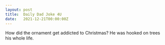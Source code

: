 ```yaml
---
layout: post
title:  Daily Dad Joke 4U
date:   2021-12-21T00:00:00Z
---
```

How did the ornament get addicted to Christmas? He was hooked on trees his whole life.
